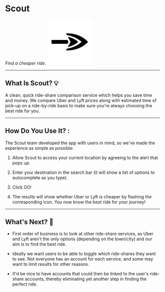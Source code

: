 # Scout 
*Find a cheaper ride.* ![Scout logo](public/assets/images/arrowheadLogo.jpg)

***

## What Is Scout? :bulb:
A clean, quick ride-share comparison service which helps you save time and money. We compare Uber and Lyft prices along with estimated time of pick-up on a ride-by-ride basis to make sure you're always choosing the best ride for you.

***

## How Do You Use It? :
The Scout team developed the app with users in mind, so we've made the experience as simple as possible:

1. Allow Scout to access your current location by agreeing to the alert that pops up.

1. Enter your destination in the search bar (it will show a list of options to autocomplete as you type).

1. Click GO!

1. The results will show whether Uber or Lyft is cheaper by flashing the corresponding icon. You now know the best ride for your journey!

***

## What's Next? :dart:

* First order of business is to look at other ride-share services, as Uber and Lyft aren't the only options (depending on the town/city) and our aim is to find the best ride.

* Ideally we want users to be able to toggle which ride-shares they want to see. Not everyone has an account for each service, and some may want to limit results for other reasons.

* It'd be nice to have accounts that could then be linked to the user's ride-share accounts, thereby eliminating yet another step in finding the perfect ride.
